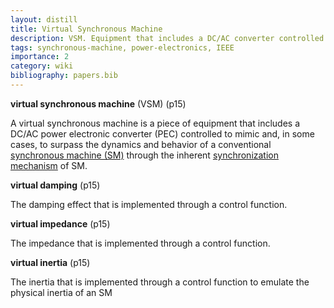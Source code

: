 ```yaml
---
layout: distill
title: Virtual Synchronous Machine
description: VSM. Equipment that includes a DC/AC converter controlled to mimic a conventional synchronous machine.
tags: synchronous-machine, power-electronics, IEEE
importance: 2
category: wiki
bibliography: papers.bib
---
```


**virtual synchronous machine** (VSM) <d-cite key="ieee2025std2988"></d-cite> (p15)

A virtual synchronous machine is a piece of equipment that includes a DC/AC power electronic converter (PEC) controlled to mimic and, in some cases, to surpass the dynamics and behavior of a conventional [synchronous machine (SM)](/pswiki/synchronous-machine) through the inherent [synchronization mechanism](/pswiki/synchronization) of SM.

**virtual damping** <d-cite key="ieee2025std2988"></d-cite> (p15)

The damping effect that is implemented through a control function.

**virtual impedance** <d-cite key="ieee2025std2988"></d-cite> (p15)

The impedance that is implemented through a control function.

**virtual inertia** <d-cite key="ieee2025std2988"></d-cite> (p15)

The inertia that is implemented through a control function to emulate the physical inertia of an SM

<br>
